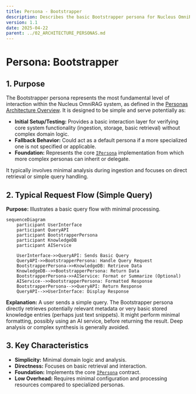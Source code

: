 ```yaml
---
title: Persona - Bootstrapper
description: Describes the basic Bootstrapper persona for Nucleus OmniRAG, serving as a foundation or fallback.
version: 1.1
date: 2025-04-22
parent: ../02_ARCHITECTURE_PERSONAS.md
---
```


# Persona: Bootstrapper

## 1. Purpose

The Bootstrapper persona represents the most fundamental level of interaction within the Nucleus OmniRAG system, as defined in the [Personas Architecture Overview](../02_ARCHITECTURE_PERSONAS.md). It is designed to be simple and serve potentially as:

*   **Initial Setup/Testing:** Provides a basic interaction layer for verifying core system functionality (ingestion, storage, basic retrieval) without complex domain logic.
*   **Fallback Behavior:** Could act as a default persona if a more specialized one is not specified or applicable.
*   **Foundation:** Represents the core [`IPersona`](cci:2://file:///d:/Projects/Nucleus/src/Abstractions/Nucleus.Abstractions/IPersona.cs:0:0-0:0) implementation from which more complex personas can inherit or delegate.

It typically involves minimal analysis during ingestion and focuses on direct retrieval or simple query handling.

## 2. Typical Request Flow (Simple Query)

**Purpose:** Illustrates a basic query flow with minimal processing.

```mermaid
sequenceDiagram
    participant UserInterface
    participant QueryAPI
    participant BootstrapperPersona
    participant KnowledgeDB
    participant AIService

    UserInterface->>QueryAPI: Sends Basic Query
    QueryAPI->>BootstrapperPersona: Handle Query Request
    BootstrapperPersona->>KnowledgeDB: Retrieve Data
    KnowledgeDB-->>BootstrapperPersona: Return Data
    BootstrapperPersona->>AIService: Format or Summarize (Optional)
    AIService-->>BootstrapperPersona: Formatted Response
    BootstrapperPersona-->>QueryAPI: Return Response
    QueryAPI-->>UserInterface: Display Response
```

**Explanation:** A user sends a simple query. The Bootstrapper persona directly retrieves potentially relevant metadata or very basic stored knowledge entries (perhaps just text snippets). It might perform minimal formatting, possibly using an AI service, before returning the result. Deep analysis or complex synthesis is generally avoided.

## 3. Key Characteristics

*   **Simplicity:** Minimal domain logic and analysis.
*   **Directness:** Focuses on basic retrieval and interaction.
*   **Foundation:** Implements the core [`IPersona`](cci:2://file:///d:/Projects/Nucleus/src/Abstractions/Nucleus.Abstractions/IPersona.cs:0:0-0:0) contract.
*   **Low Overhead:** Requires minimal configuration and processing resources compared to specialized personas.
